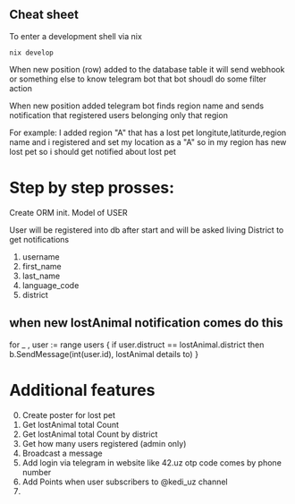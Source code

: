 ## Cheat sheet

To enter a development shell via nix
```shell
nix develop
```

When new position (row) added to the database table it will send webhook or something else to know telegram bot that bot shoudl do some filter action

When new position added telegram bot finds region name and sends notification that registered users belonging only that region

For example: I added region "A" that has a lost pet longitute,latiturde,region name and i registered and set my location as a "A" so in my region has new lost pet so i should get notified about lost pet

# Step by step prosses:

Create ORM init.
Model of USER

User will be registered into db after start and will be asked living District to get notifications
1. username
2. first_name
3. last_name
4. language_code
5. district

## when new lostAnimal notification comes do this
for _ , user := range users {
    if user.distruct == lostAnimal.district then 
    b.SendMessage(int(user.id), lostAnimal details to)
}

# Additional features
0. Create poster for lost pet
1. Get lostAnimal total Count
2. Get lostAnimal total Count by district
3. Get how many users registered (admin only)
4. Broadcast a message
5. Add login via telegram in website like 42.uz otp code comes by phone number
6. Add Points when user subscribers to @kedi_uz channel
7.